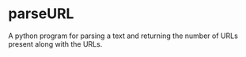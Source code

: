 # parseURL
A python program for parsing a text and returning the number of URLs present along with the URLs.
